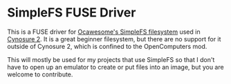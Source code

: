 # SimpleFS FUSE Driver
This is a FUSE driver for [Ocawesome's SimpleFS filesystem](https://github.com/Ocawesome101/cynosure-2-docs/blob/primary/fs/simplefs.2) used in [Cynosure 2](https://github.com/oc-ulos/oc-cynosure-2/). It is a great beginner filesystem, but there are no support for it outside of Cynosure 2, which is confined to the OpenComputers mod.

This will mostly be used for my projects that use SimpleFS so that I don't have to open up an emulator to create or put files into an image, but you are welcome to contribute.
